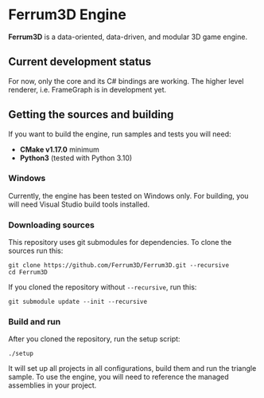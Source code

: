 # Ferrum3D Engine
**Ferrum3D** is a data-oriented, data-driven, and modular 3D game engine.

## Current development status
For now, only the core and its C# bindings are working.
The higher level renderer, i.e. FrameGraph is in development yet.

## Getting the sources and building
If you want to build the engine, run samples and tests you will need:
 - **CMake v1.17.0** minimum
 - **Python3** (tested with Python 3.10)

### Windows
Currently, the engine has been tested on Windows only. For building, you will need
Visual Studio build tools installed.

### Downloading sources
This repository uses git submodules for dependencies. To clone the sources run this:
```shell
git clone https://github.com/Ferrum3D/Ferrum3D.git --recursive
cd Ferrum3D
```
If you cloned the repository without `--recursive`, run this:
```shell
git submodule update --init --recursive
```

### Build and run
After you cloned the repository, run the setup script:
```shell
./setup
```

It will set up all projects in all configurations, build them and run the triangle sample.
To use the engine, you will need to reference the managed assemblies in your project.
